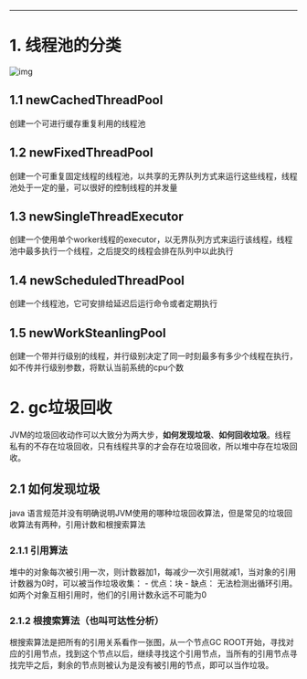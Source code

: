 ****

# 1. 线程池的分类

![img](https://img2023.cnblogs.com/blog/309403/202303/309403-20230315151612283-1261021394.png)

## 1.1 newCachedThreadPool

创建一个可进行缓存重复利用的线程池

## 1.2 newFixedThreadPool

创建一个可重复固定线程的线程池，以共享的无界队列方式来运行这些线程，线程池处于一定的量，可以很好的控制线程的并发量

## 1.3 newSingleThreadExecutor

创建一个使用单个worker线程的executor，以无界队列方式来运行该线程，线程池中最多执行一个线程，之后提交的线程会排在队列中以此执行

## 1.4 newScheduledThreadPool

创建一个线程池，它可安排给延迟后运行命令或者定期执行

## 1.5 newWorkSteanlingPool

创建一个带并行级别的线程，并行级别决定了同一时刻最多有多少个线程在执行，如不传并行级别参数，将默认当前系统的cpu个数

# 2. gc垃圾回收
JVM的垃圾回收动作可以大致分为两大步，**如何发现垃圾**、**如何回收垃圾**。线程私有的不存在垃圾回收，只有线程共享的才会存在垃圾回收，所以堆中存在垃圾回收。

## 2.1 如何发现垃圾
java 语言规范并没有明确说明JVM使用的哪种垃圾回收算法，但是常见的垃圾回收算法有两种，引用计数和根搜索算法
### 2.1.1 引用算法
堆中的对象每次被引用一次，则计数器加1，每减少一次引用就减1，当对象的引用计数器为0时，可以被当作垃圾收集：
    - 优点：块
    - 缺点： 无法检测出循环引用。如两个对象互相引用时，他们的引用计数永远不可能为0
### 2.1.2  根搜索算法（也叫可达性分析）
根搜索算法是把所有的引用关系看作一张图，从一个节点GC ROOT开始，寻找对应的引用节点，找到这个节点以后，继续寻找这个引用节点，当所有的引用节点寻找完毕之后，剩余的节点则被认为是没有被引用的节点，即可以当作垃圾。
